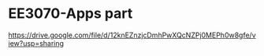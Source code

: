# EE3070-Apps part
https://drive.google.com/file/d/12knEZnzjcDmhPwXQcNZPj0MEPh0w8gfe/view?usp=sharing

